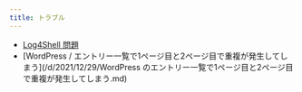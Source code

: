 ```yaml
---
title: トラブル
---
```



- [Log4Shell 問題](/d/2021/12/29/Log4Shell_問題.md)
- [WordPress / エントリー一覧で1ページ目と2ページ目で重複が発生してしまう](/d/2021/12/29/WordPress のエントリー一覧で1ページ目と2ページ目で重複が発生してしまう.md)





